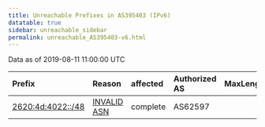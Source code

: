 ```yaml
---
title: Unreachable Prefixes in AS395403 (IPv6)
datatable: true
sidebar: unreachable_sidebar
permalink: unreachable_AS395403-v6.html
---
```


Data as of 2019-08-11 11:00:00 UTC


<div class="datatable-begin"></div>

| Prefix                                                       | Reason                                                                                                    | affected   | Authorized AS   |   MaxLength | Anchor                           |   unreachable /48s |
|:-------------------------------------------------------------|:----------------------------------------------------------------------------------------------------------|:-----------|:----------------|------------:|:---------------------------------|-------------------:|
| [2620:4d:4022::/48](https://stat.ripe.net/2620:4d:4022::/48) | [INVALID ASN](https://rpki-validator.ripe.net/announcement-preview?asn=AS395403&prefix=2620:4d:4022::/48) | complete   | AS62597         |          48 | [ARIN](unreachable_ARIN-v6.html) |                  1 |

<div class="datatable-end"></div>